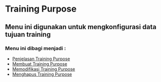 # Training Purpose

## Menu ini digunakan untuk mengkonfigurasi data tujuan training

### Menu ini dibagi menjadi :

- [Penjelasan Training Purpose](./training-purpose/penjelasan.md)
- [Membuat Training Purpose](./training-purpose/membuat.md)
- [Memodifikasi Training Purpose](./training-purpose/memodifikasi.md)
- [Menghapus Training Purpose](./training-purpose/menghapus.md)
